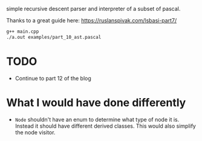 simple recursive descent parser and interpreter of a subset of pascal.

Thanks to a great guide here: https://ruslanspivak.com/lsbasi-part7/


```bash
g++ main.cpp
./a.out examples/part_10_ast.pascal
```

# TODO
* Continue to part 12 of the blog

# What I would have done differently
* `Node` shouldn't have an enum to determine what type of node it is. Instead it should
have different derived classes. This would also simplify the node visitor.
